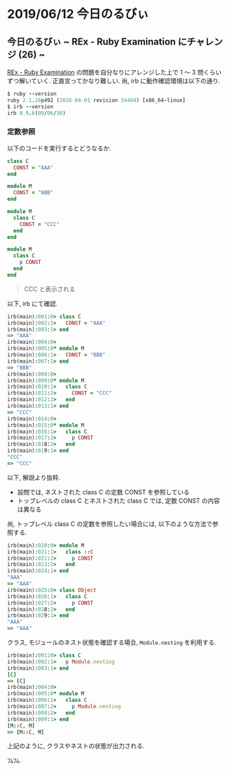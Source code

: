 # 2019/06/12 今日のるびぃ

## 今日のるびぃ ~ REx - Ruby Examination にチャレンジ (26) ~

[REx - Ruby Examination](https://rex.libertyfish.co.jp/) の問題を自分なりにアレンジした上で 1 〜 3 問くらいずつ解いていく. 正直言ってかなり難しい. 尚, irb に動作確認環境は以下の通り.

```ruby
$ ruby --version
ruby 2.1.10p492 (2016-04-01 revision 54464) [x86_64-linux]
$ irb --version
irb 0.9.6(09/06/30)
```

### 定数参照

以下のコードを実行するとどうなるか.

```ruby
class C
  CONST = "AAA"
end

module M
  CONST = "BBB"
end

module M
  class C
    CONST = "CCC"
  end
end

module M
  class C
    p CONST
  end
end
```

> CCC と表示される

以下, irb にて確認.

```ruby
irb(main):001:0> class C
irb(main):002:1>   CONST = "AAA"
irb(main):003:1> end
=> "AAA"
irb(main):004:0> 
irb(main):005:0* module M
irb(main):006:1>   CONST = "BBB"
irb(main):007:1> end
=> "BBB"
irb(main):008:0> 
irb(main):009:0* module M
irb(main):010:1>   class C
irb(main):011:2>     CONST = "CCC"
irb(main):012:2>   end
irb(main):013:1> end
=> "CCC"
irb(main):014:0> 
irb(main):015:0* module M
irb(main):016:1>   class C
irb(main):017:2>     p CONST
irb(main):018:2>   end
irb(main):019:1> end
"CCC"
=> "CCC"
```

以下, 解説より抜粋.

* 設問では, ネストされた class C の定数 CONST を参照している
* トップレベルの class C とネストされた class C では, 定数 CONST の内容は異なる

尚, トップレベル class C の定数を参照したい場合には, 以下のような方法で参照する.

```ruby
irb(main):020:0> module M
irb(main):021:1>   class ::C
irb(main):022:2>     p CONST
irb(main):023:2>   end
irb(main):024:1> end
"AAA"
=> "AAA"
irb(main):025:0> class Object
irb(main):026:1>   class C
irb(main):027:2>     p CONST
irb(main):028:2>   end
irb(main):029:1> end
"AAA"
=> "AAA"
```

クラス, モジュールのネスト状態を確認する場合, `Module.nesting` を利用する.

```ruby
irb(main):001:0> class C
irb(main):002:1>   p Module.nesting
irb(main):003:1> end
[C]
=> [C]
irb(main):004:0> 
irb(main):005:0* module M
irb(main):006:1>   class C
irb(main):007:2>     p Module.nesting
irb(main):008:2>   end
irb(main):009:1> end
[M::C, M]
=> [M::C, M]
```

上記のように, クラスやネストの状態が出力される.

ﾌﾑﾌﾑ.
